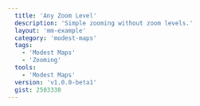 ```yaml
---
  title: 'Any Zoom Level'
  description: 'Simple zooming without zoom levels.'
  layout: 'mm-example'
  category: 'modest-maps'
  tags:
    - 'Modest Maps'
    - 'Zooming'
  tools:
    - 'Modest Maps'
  version: 'v1.0.0-beta1'
  gist: 2503338
---
```

